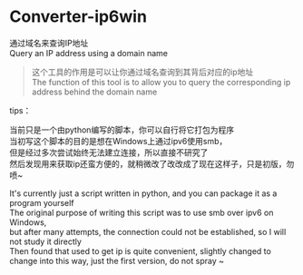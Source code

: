 # Converter-ip6win
通过域名来查询IP地址  
Query an IP address using a domain name  

> 这个工具的作用是可以让你通过域名查询到其背后对应的ip地址  
> The function of this tool is to allow you to query the corresponding ip address behind the domain name

tips：  

当前只是一个由python编写的脚本，你可以自行将它打包为程序  
当初写这个脚本的目的是想在Windows上通过ipv6使用smb，  
但是经过多次尝试始终无法建立连接，所以直接不研究了  
然后发现用来获取ip还蛮方便的，就稍微改了改改成了现在这样子，只是初版，勿喷~  

It's currently just a script written in python, and you can package it as a program yourself  
The original purpose of writing this script was to use smb over ipv6 on Windows,   
but after many attempts, the connection could not be established, so I will not study it directly  
Then found that used to get ip is quite convenient, slightly changed to change into this way, just the first version, do not spray ~  

